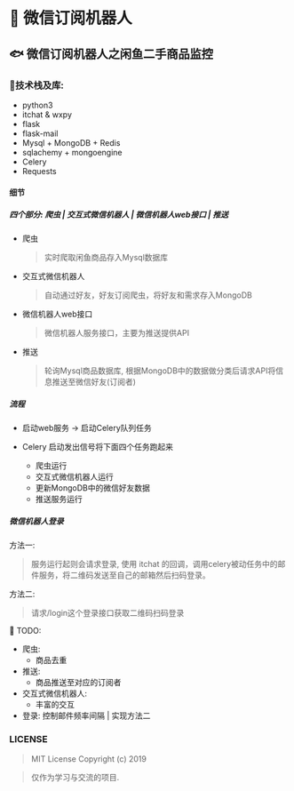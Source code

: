 # :robot: 微信订阅机器人

## :fish: 微信订阅机器人之闲鱼二手商品监控
### :hammer:技术栈及库:
* python3
* itchat & wxpy
* flask
* flask-mail
* Mysql + MongoDB + Redis
* sqlachemy + mongoengine
* Celery
* Requests

#### 细节
##### 四个部分: 爬虫 | 交互式微信机器人 | 微信机器人web接口 | 推送
- 爬虫
    > 实时爬取闲鱼商品存入Mysql数据库
- 交互式微信机器人
    > 自动通过好友，好友订阅爬虫，将好友和需求存入MongoDB
- 微信机器人web接口
    > 微信机器人服务接口，主要为推送提供API
- 推送
    > 轮询Mysql商品数据库, 根据MongoDB中的数据做分类后请求API将信息推送至微信好友(订阅者)
##### 流程
- 启动web服务 -> 启动Celery队列任务 

- Celery 启动发出信号将下面四个任务跑起来
    * 爬虫运行
    * 交互式微信机器人运行
    * 更新MongoDB中的微信好友数据
    * 推送服务运行

##### 微信机器人登录
方法一: 
> 服务运行起则会请求登录, 使用 itchat 的回调，调用celery被动任务中的邮件服务，将二维码发送至自己的邮箱然后扫码登录。

方法二:
> 请求/login这个登录接口获取二维码扫码登录

📌 TODO:
- 爬虫:
    * 商品去重
- 推送:
    * 商品推送至对应的订阅者
- 交互式微信机器人:
    * 丰富的交互
- 登录:
    控制邮件频率间隔 | 实现方法二

### LICENSE
>MIT License
>Copyright (c) 2019 

> 仅作为学习与交流的项目.